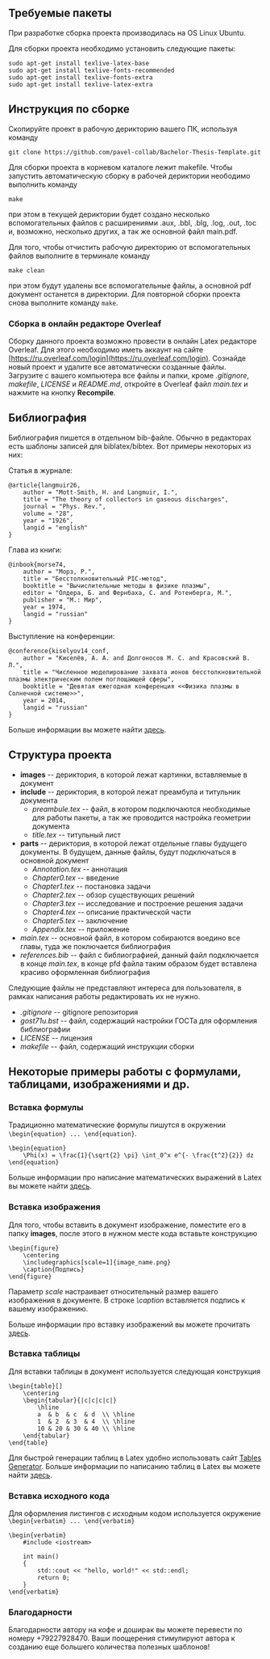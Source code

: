 ## Требуемые пакеты

При разработке сборка проекта производилась на OS Linux Ubuntu.

Для сборки проекта необходимо установить следующие пакеты:
```
sudo apt-get install texlive-latex-base
sudo apt-get install texlive-fonts-recommended
sudo apt-get install texlive-fonts-extra
sudo apt-get install texlive-latex-extra
```

## Инструкция по сборке

Скопируйте проект в рабочую дерикторию вашего ПК, используя команду
```
git clone https://github.com/pavel-collab/Bachelor-Thesis-Template.git
```

Для сборки проекта в корневом каталоге лежит makefile.
Чтобы запустить автоматическую сборку в рабочей дериктории неободимо выполнить команду
```
make
``` 
при этом в текущей дериктории будет создано несколько вспомогательных файлов с расширениями
.aux, .bbl, .blg, .log, .out, .toc и, возможно, несколько других, а так же основной файл main.pdf.

Для того, чтобы отчистить рабочую директорию от вспомогательных файлов выполните в терминале команду
```
make clean
```
при этом будут удалены все вспомогательные файлы, а основной pdf документ останется в директории.
Для повторной сборки проекта снова выполните команду ```make```.

### Сборка в онлайн редакторе Overleaf

Сборку данного проекта возможно провести в онлайн Latex редакторе Overleaf. Для этого необходимо иметь аккаунт на сайте [https://ru.overleaf.com/login](https://ru.overleaf.com/login). Сознайде новый проект и удалите все автоматически созданные файлы. Загрузите с вашего компьютера все файлы и папки, кроме _.gitignore_, _makefile_, _LICENSE_ и _README.md_, откройте в Overleaf файл _main.tex_ и нажмите на кнопку __Recompile__.

## Библиография

Библиография пишется в отдельном bib-файле. 
Обычно в редакторах есть шаблоны записей для biblatex/bibtex. Вот примеры некоторых из них:

Статья в журнале:
```
@article{langmuir26,
    author = "Mott-Smith, H. and Langmuir, I.",
    title = "The theory of collectors in gaseous discharges",
    journal = "Phys. Rev.",
    volume = "28",
    year = "1926",
    langid = "english"
}
```

Глава из книги:
```
@inbook{morse74,
    author = "Морз, Р.",
    title = "Бесстолкновительный PIC-метод",
    booktitle = "Вычислительные методы в физике плазмы",
    editor = "Олдера, Б. and Фернбаха, С. and Ротенберга, М.",
    publisher = "М.: Мир",
    year = 1974,
    langid = "russian"
}
```

Выступление на конференции:
```
@conference{kiselyov14_conf,
    author = "Киселёв, А. А. and Долгоносов М. С. and Красовский В. Л.",
    title = "Численное моделирование захвата ионов бесстолкновительной плазмы электрическим полем поглощающей сферы",
    booktitle = "Девятая ежегодная конференция <<Физика плазмы в Солнечной системе>>",
    year = 2014,
    langid = "russian"
}
```

Больше информации вы можете найти [здесь](https://en.wikibooks.org/wiki/LaTeX/Bibliography_Management#BibTeX).

## Структура проекта

- __images__ -- дериктория, в которой лежат картинки, вставляемые в документ  
- __include__ -- дериктория, в которой лежат преамбула и титульник документа
    - _preambule.tex_ -- файл, в котором подключаются необходимые для работы пакеты, а так же проводится настройка геометрии документа
    - _title.tex_ -- титульный лист
- __parts__ -- дериктория, в которой лежат отдельные главы будущего документы. В будущем, данные файлы, будут подключаться в основной документ
    - _Annotation.tex_ -- аннотация
    - _Chapter0.tex_ -- введение
    - _Chapter1.tex_ -- постановка задачи
    - _Chapter2.tex_ -- обзор существующих решений
    - _Chapter3.tex_ -- исследование и построение решения задачи
    - _Chapter4.tex_ -- описание практической части
    - _Chapter5.tex_ -- заключение
    - _Appendix.tex_ -- приложение
- _main.tex_ -- основной файл, в котором собираются воедино все главы, туда же поключается библиография
- _references.bib_ -- файл с библиографией, данный файл подключается в конце _main.tex_, в конце pfd файла таким образом будет вставлена красиво оформленная библиография

Следующие файлы не представляют интереса для пользователя, в рамках написания работы редактировать их не нужно.

- _.gitignore_ -- gitignore репозитория
- _gost71u.bst_ -- файл, содержащий настройки ГОСТа для оформления библиографии
- _LICENSE_ -- лицензия
- _makefile_ -- файл, содержащий инструкции сборки

## Некоторые примеры работы с формулами, таблицами, изображениями и др.

### Вставка формулы

Традиционно математические формулы пишутся в окружении ```\begin{equation} ... \end{equation}```.
```
\begin{equation}
    \Phi(x) = \frac{1}{\sqrt{2} \pi} \int_0^x e^{- \frac{t^2}{2}} dz
\end{equation}
```

Больше информации про написание математических выражений в Latex вы можете найти [здесь](https://www.overleaf.com/learn/latex/Mathematical_expressions).

### Вставка изображения

Для того, чтобы вставить в документ изображение, поместите его в папку __images__, после этого в нужном месте кода вставьте конструкцию
```
\begin{figure}
    \centering
    \includegraphics[scale=1]{image_name.png}
    \caption{Подпись}
\end{figure}
```
Параметр _scale_ настраивает относительный размер вашего изображения в документе. В строке _\caption_ вставляется подпись к вашему изображению.

Больше информации про вставку изображений вы можете прочитать [здесь](https://ru.overleaf.com/learn/latex/Inserting_Images).

### Вставка таблицы

Для вставки таблицы в документ используется следующая конструкция
```
\begin{table}[]
    \centering
    \begin{tabular}{|c|c|c|c|}
        \hline
        a  & b  & c  & d  \\ \hline
        1  & 2  & 3  & 4  \\ \hline
        10 & 20 & 30 & 40 \\ \hline
    \end{tabular}
\end{table}
```
Для быстрой генерации таблиц в Latex удобно использовать сайт [Tables Generator](https://www.tablesgenerator.com/). Больше информации по написанию таблиц в Latex вы можете найти [здесь](https://www.overleaf.com/learn/latex/Tables).

### Вставка исходного кода

Для оформления листингов с исходным кодом используется окружение ```\begin{verbatim} ... \end{verbatim}```

```
\begin{verbatim}
    #include <iostream>

    int main()
    {
        std::cout << "hello, world!" << std::endl;
        return 0;
    }
\end{verbatim}
```

### Благодарности

Благодарности автору на кофе и доширак вы можете перевести по номеру +79227928470.
Ваши поощерения стимулируют автора к созданию еще большего количества полезных шаблонов! 
